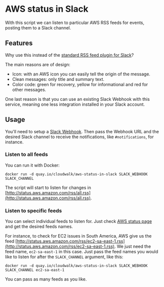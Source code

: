 # AWS status in Slack

With this script we can listen to particular AWS RSS feeds for events, posting them
to a Slack channel.

## Features

Why use this instead of the [standard RSS feed plugin for Slack](https://slack.com/apps/A0F81R7U7-rss)?

The main reasons are of design:

- Icon: with an AWS icon you can easily tell the origin of the message.
- Clean messages: only title and summary text.
- Color code: green for recovery, yellow for informational and red for other messages.

One last reason is that you can use an existing Slack Webhook with this service,
meaning one less integration installed in your Slack account.

## Usage

You'll need to setup a [Slack Webhook](https://api.slack.com/incoming-webhooks).
Then pass the Webhook URL and the desired Slack channel to receive the notifications,
like `#notifications`, for instance.

### Listen to all feeds

You can run it with Docker:
```
docker run -d quay.io/cloudwalk/aws-status-in-slack SLACK_WEBHOOK SLACK_CHANNEL
```

The script will start to listen for changes in [http://status.aws.amazon.com/rss/all.rss](http://status.aws.amazon.com/rss/all.rss).

### Listen to specific feeds

You can select individual feeds to listen for. Just check [AWS status page](http://status.aws.amazon.com/)
and get the desired feeds names.

For instance, to check for EC2 issues in South America, AWS give us the feed
[http://status.aws.amazon.com/rss/ec2-sa-east-1.rss](http://status.aws.amazon.com/rss/ec2-sa-east-1.rss).
We just need the feed name, `ec2-sa-east-1` in this case. Just pass the feed names
you would like to listen for after the `SLACK_CHANNEL` argument, like this:
```
docker run -d quay.io/cloudwalk/aws-status-in-slack SLACK_WEBHOOK SLACK_CHANNEL ec2-sa-east-1
```

You can pass as many feeds as you like.

